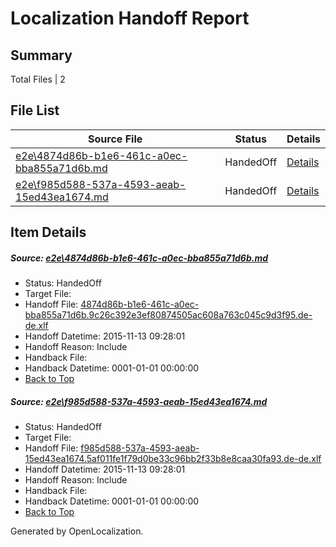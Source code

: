 # <a name='report-top'></a> Localization Handoff Report

## Summary
 Total Files | 2

## File List
 Source File | Status | Details 
 ----------- | ------ | ------- 
 [e2e\4874d86b-b1e6-461c-a0ec-bba855a71d6b.md](https://github.com/OpenLocalizationTest/oltest/blob/95b07bcc1f63ce99d5c78c27c9e05f191f39d240/e2e/4874d86b-b1e6-461c-a0ec-bba855a71d6b.md) | HandedOff | [Details](#76e2503980817e74f71247d47b4abf1937884cd71)
 [e2e\f985d588-537a-4593-aeab-15ed43ea1674.md](https://github.com/OpenLocalizationTest/oltest/blob/95b07bcc1f63ce99d5c78c27c9e05f191f39d240/e2e/f985d588-537a-4593-aeab-15ed43ea1674.md) | HandedOff | [Details](#c67c48fb6af220c675e7322e0d08a97e06e3f4f22)

## Item Details
##### <a name='76e2503980817e74f71247d47b4abf1937884cd71'></a> Source: [e2e\4874d86b-b1e6-461c-a0ec-bba855a71d6b.md](https://github.com/OpenLocalizationTest/oltest/blob/95b07bcc1f63ce99d5c78c27c9e05f191f39d240/e2e/4874d86b-b1e6-461c-a0ec-bba855a71d6b.md)
* Status: HandedOff
* Target File: 
* Handoff File: [4874d86b-b1e6-461c-a0ec-bba855a71d6b.9c26c392e3ef80874505ac608a763c045c9d3f95.de-de.xlf](https://github.com/OpenLocalizationTestOrg/olhandoff/blob/77ed2c2b2e30ab129888eafa698091dc7dc43a4b/ol-handoff/OpenLocalizationTestOrg/oltest.de-de/yanz/4874d86b-b1e6-461c-a0ec-bba855a71d6b.9c26c392e3ef80874505ac608a763c045c9d3f95.de-de.xlf)
* Handoff Datetime: 2015-11-13 09:28:01
* Handoff Reason: Include
* Handback File: 
* Handback Datetime: 0001-01-01 00:00:00
* [Back to Top](#report-top)

##### <a name='c67c48fb6af220c675e7322e0d08a97e06e3f4f22'></a> Source: [e2e\f985d588-537a-4593-aeab-15ed43ea1674.md](https://github.com/OpenLocalizationTest/oltest/blob/95b07bcc1f63ce99d5c78c27c9e05f191f39d240/e2e/f985d588-537a-4593-aeab-15ed43ea1674.md)
* Status: HandedOff
* Target File: 
* Handoff File: [f985d588-537a-4593-aeab-15ed43ea1674.5af011fe1f79d0be33c96bb2f33b8e8caa30fa93.de-de.xlf](https://github.com/OpenLocalizationTestOrg/olhandoff/blob/77ed2c2b2e30ab129888eafa698091dc7dc43a4b/ol-handoff/OpenLocalizationTestOrg/oltest.de-de/yanz/f985d588-537a-4593-aeab-15ed43ea1674.5af011fe1f79d0be33c96bb2f33b8e8caa30fa93.de-de.xlf)
* Handoff Datetime: 2015-11-13 09:28:01
* Handoff Reason: Include
* Handback File: 
* Handback Datetime: 0001-01-01 00:00:00
* [Back to Top](#report-top)


Generated by OpenLocalization.
